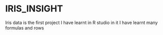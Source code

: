# IRIS_INSIGHT
Iris data is the first project I have learnt in R studio in it I have learnt many formulas  and rows
